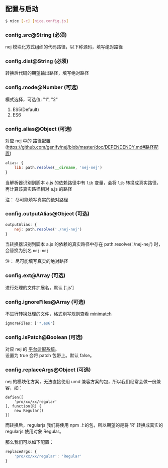 ## 配置与启动

```bash
$ nice [-c] [nice.config.js]
```

### config.src@String (必须)
nej 模块化方式组织的代码路径，以下称源码，填写绝对路径

### config.dist@String (必须)
转换后代码的期望输出路径，填写绝对路径

### config.mode@Number (可选)
模式选择，可选值: "1", "2"
1. ES5(Default)
2. ES6 

### config.alias@Object (可选)
对应 nej 中的 路径配置(https://github.com/genify/nej/blob/master/doc/DEPENDENCY.md#路径配置)
```javascript
alias: {
    lib: path.resolve(__dirname, 'nej-nej')
}
```
当解析器识别到脚本 a.js 的依赖路径中有 `lib` 变量，会将 `lib` 转换成真实路径，再计算该真实路径相对 a.js 的路径

注： 尽可能填写真实的绝对路径

### config.outputAlias@Object (可选)
```javascript
outputAlias: {
    nej: path.resolve('./nej-nej')
}
```
当转换器识别到脚本 a.js 的依赖的真实路径中存在 path.resolve('./nej-nej') 时，会替换为别名 `nej-nej`

注： 尽可能填写真实的绝对路径

### config.ext@Array<String> (可选)
进行处理的文件扩展名，默认 ['.js']

### config.ignoreFiles@Array<String> (可选)
不进行转换处理的文件，格式别写规则查看 [minimatch](https://github.com/isaacs/minimatch)
```javascript
ignoreFiles: ['*.es6']
```

### config.isPatch@Boolean (可选)
对应 nej 的 [平台适配系统](https://github.com/genify/nej/blob/master/doc/PLATFORM.md)。  
设置为 true 会将 patch 包带上。默认 false。

### config.replaceArgs@Object (可选)
nej 的模块化方案，无法直接使用 umd 兼容方案的包，所以我们经常会做一份兼容，如：
```
defien([
    'pro/xx/xx/regular'
], function(R) {
    new Regular()
})
```

而转换后，regularjs 我们将使用 npm 上的包，所以期望的是将 'R' 转换成真实的 regularjs 使用对象 Regular。

那么我们可以如下配置：
```javascript
replaceArgs: {
    'pro/xx/xx/regular': 'Regular'
}
```
